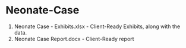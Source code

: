 # Neonate-Case

1. Neonate Case - Exhibits.xlsx - Client-Ready Exhibits, along with the data.
2. Neonate Case Report.docx - Client-Ready report
